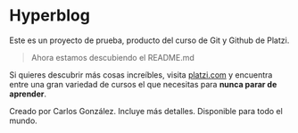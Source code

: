 # Hyperblog

Este es un proyecto de prueba, producto del curso de Git y Github de Platzi.

> Ahora estamos descubiendo el README.md

Si quieres descubrir más cosas increíbles, visita [platzi.com](https://platzi.com "platzi.com") y encuentra entre una gran variedad de cursos el que necesitas para **nunca parar de aprender**.

Creado por Carlos González.
Incluye más detalles.
Disponible para todo el mundo.

